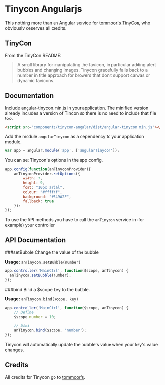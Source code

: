 # Tinycon Angularjs
This nothing more than an Angular service for [tommoor's TinyCon](https://github.com/tommoor/tinycon), who obviously deserves all credits. 


## TinyCon
From the TinyCon README:

>A small library for manipulating the favicon, in particular adding alert bubbles and changing images. Tinycon gracefully falls back to a number in title approach for browers that don't support canvas or dynamic favicons.

## Documentation 
Include angular-tinycon.min.js in your application. The minified version already includes a version of Tincon so there is no need to include that file too.
```html
<script src="components/tinycon-angular/dist/angular-tinycon.min.js"></script>
```

Add the module ```angularTinycon``` as a dependency to your application module.
```javascript
var app = angular.module('app', ['angularTinycon']);
```

You can set Tinycon's options in the app config. 
```javascript
app.config(function(anTinyconProvider){
    anTinyconProvider.setOptions({
        width: 7,
        height: 9,
        font: "10px arial",
        colour: "#ffffff",
        background: "#549A2F",
        fallback: true
    });
});
```

To use the API methods you have to call the ```anTinycon``` service in (for example) your controller.

## API Documentation

###setBubble
Change the value of the bubble

**Usage:** ```anTinycon.setBubble(number)```

```javascript
app.controller('MainCtrl', function($scope, anTinycon) {
  anTinycon.setBubble(number);
});
```

###bind
Bind a $scope key to the bubble.

**Usage:** ```anTinycon.bind(scope, key)```

```javascript
app.controller('MainCtrl', function($scope, anTinycon) {
    // Define
    $scope.number = 10;

    // Bind
    anTinycon.bind($scope, 'number');
});
```

Tinycon will automatically update the bubble's value when your key's value changes.

## Credits
All credits for Tinycon go to [tommoor's](https://github.com/tommoor).